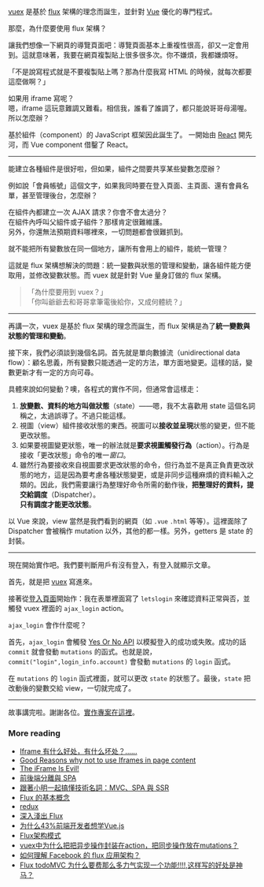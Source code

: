 [vuex](https://vuex.vuejs.org) 是基於 [flux](https://facebook.github.io/flux/docs/overview.html) 架構的理念而誕生，並針對 [Vue](https://vuejs.org) 優化的專門程式。

那麼，為什麼要使用 flux 架構？

讓我們想像一下網頁的導覽頁面吧：導覽頁面基本上重複性很高，卻又一定會用到。這就意味著，我要在網頁複製貼上很多很多次。你不嫌煩，我都嫌煩呀。

「不是說寫程式就是不要複製貼上嗎？那為什麼我寫 HTML 的時候，就每次都要這麼做啊？」

如果用 iframe 寫呢？<br />
嗯，iframe 這玩意難調又難看。相信我，誰看了誰調了，都只能說哥哥母湯喔。<br />
所以怎麼辦？

基於組件（component）的 JavaScript 框架因此誕生了。 一開始由 [React](https://reactjs.org/docs/react-component.html) 開先河，而 Vue component 借鑿了 React。

---

能建立各種組件是很好啦，但如果，組件之間要共享某些變數怎麼辦？

例如說「會員帳號」這個文字，如果我同時要在登入頁面、主頁面、還有會員名單，甚至管理後台，怎麼辦？

在組件內都建立一次 AJAX 請求？你會不會太過分？<br />
在組件內呼叫父組件或子組件？那樣肯定很難維護。<br />
另外，你還無法預期資料哪裡來，一切問題都會很難抓到。

就不能把所有變數放在同一個地方，讓所有會用上的組件，能統一管理？

這就是 flux 架構想解決的問題：統一變數與狀態的管理和變動，讓各組件能方便取用，並修改變數狀態。而 vuex 就是針對 Vue 量身訂做的 flux 架構。

> 「為什麼要用到 vuex？」 <br />
> 「你叫爺爺去和哥哥拿筆電後給你，又成何體統？」

---

再講一次，vuex 是基於 flux 架構的理念而誕生，而 flux 架構是為了**統一變數與狀態的管理和變動**。

接下來，我們必須談到幾個名詞。首先就是單向數據流（unidirectional data flow）：顧名思義，所有變數只能透過一定的方法，單方面地變更。這樣的話，變數更新才有一定的方向可尋。

具體來說如何變動？噢，各程式的實作不同，但通常會這樣走：

1. **放變數、資料的地方叫做狀態**（state）——嗯，我不太喜歡用 state 這個名詞稱之，太過誤導了。不過只能這樣。
2. 視圖（view）組件接收狀態的東西。視圖可以**接收並呈現**狀態的變更，但不能更改狀態。
3. 如果要視圖變更狀態，唯一的辦法就是**要求視圖觸發行為**（action）。行為是接收「更改狀態」命令的唯一*窗口*。
4. 雖然行為要接收來自視圖要求更改狀態的命令，但行為並不是真正負責更改狀態的地方，這是因為要考慮各種狀態變更，或是非同步這種麻煩的資料輸入之類的。因此，我們需要讓行為整理好命令所需的動作後，**把整理好的資料，提交給調度**（Dispatcher）。<br />**只有調度才能更改狀態**。

以 Vue 來說，view 當然是我們看到的網頁（如 `.vue` `.html` 等等）。這裡面除了 Dispatcher 會被稱作 mutation 以外，其他的都一樣。另外，getters 是 state 的封裝。

---

現在開始實作吧。我們要判斷用戶有沒有登入，有登入就顯示文章。

首先，就是把 [vuex](https://github.com/iigmir/vuex_practice/blob/master/src/vuex_store.js) 寫進來。

接著從[登入頁面](https://github.com/iigmir/vuex_practice/blob/master/src/components/login.vue)開始作：我在表單裡面寫了 `letslogin` 來確認資料正常與否，並觸發 vuex 裡面的 `ajax_login` action。

`ajax_login` 會作什麼呢？

首先，`ajax_login` 會觸發 [Yes Or No API](https://yesno.wtf/api) 以模擬登入的成功或失敗。成功的話 `commit` 就會發動 `mutations` 的函式。也就是說，`commit("login",login_info.account)` 會發動 `mutations` 的 `login` 函式。

在 `mutations` 的 `login` 函式裡面，就可以更改 `state` 的狀態了。最後，`state` 把改動後的變數交給 view，一切就完成了。

---

故事講完啦。謝謝各位。[實作專案在這裡](https://github.com/iigmir/vuex_practice)。

### More reading

* [Iframe 有什么好处，有什么坏处？......](https://www.zhihu.com/question/20653055)
* [Good Reasons why not to use Iframes in page content](https://stackoverflow.com/questions/23178505/good-reasons-why-not-to-use-iframes-in-page-content)
* [The iFrame Is Evil!](http://www.rwblackburn.com/iframe-evil/)
* [前後端分離與 SPA](https://blog.techbridge.cc/2017/09/16/frontend-backend-mvc/)
* [跟著小明一起搞懂技術名詞：MVC、SPA 與 SSR](https://medium.com/@hulitw/introduction-mvc-spa-and-ssr-545c941669e9)
* [Flux 的基本概念](https://ithelp.ithome.com.tw/articles/10192962)
* [redux](https://redux.js.org/basics/data-flow)
* [深入淺出 Flux](https://medium.com/4cats-io/%E6%B7%B1%E5%85%A5%E6%B7%BA%E5%87%BA-flux-44a48c320e11)
* [为什么43%前端开发者想学Vue.js](https://zhuanlan.zhihu.com/p/32462675)
* [Flux架构模式](https://zhuanlan.zhihu.com/p/24728725)
* [vuex中为什么把把异步操作封装在action，把同步操作放在mutations？](https://www.zhihu.com/question/48759748/answer/112823337)
* [如何理解 Facebook 的 flux 应用架构？](https://www.zhihu.com/question/33864532)
* [Flux todoMVC 为什么要费那么多力气实现一个功能!!!!,这样写的好处是神马？](https://www.zhihu.com/question/32239901/answer/55213224)

